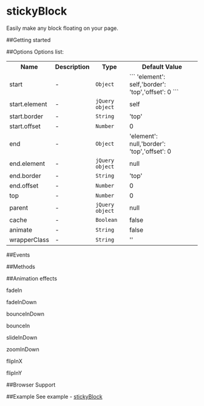 stickyBlock
===============
Easily make any block floating on your page.

##Getting started

##Options
Options list:
<table>
    <tr>
      <th>Name</td>
      <th>Description</th>
      <th>Type</th>
      <th>Default Value</th>
    </tr>
    <tr>
      <td>start</td>
      <td>-</td>
      <td><code>Object</code></td>
      <td>``` 'element': self,'border': 'top','offset': 0   ```</td>
    </tr>
    <tr>
      <td>start.element</td>
      <td>-</td>
      <td><code>jQuery object</code></td>
      <td>self</td>
    </tr>
    <tr>
      <td>start.border</td>
      <td>-</td>
      <td><code>String</code></td>
      <td>'top'</td>
    </tr>
    <tr>
      <td>start.offset</td>
      <td>-</td>
      <td><code>Number</code></td>
      <td>0</td>
    </tr>
    <tr>
      <td>end</td>
      <td>-</td>
      <td><code>Object</code></td>
      <td>'element': null,'border': 'top','offset': 0</td>
    </tr>
    <tr>
      <td>end.element</td>
      <td>-</td>
      <td><code>jQuery object</code></td>
      <td>null</td>
    </tr>
    <tr>
      <td>end.border</td>
      <td>-</td>
      <td><code>String</code></td>
      <td>'top'</td>
    </tr>
    <tr>
      <td>end.offset</td>
      <td>-</td>
      <td><code>Number</code></td>
      <td>0</td>
    </tr>
    <tr>
      <td>top</td>
      <td>-</td>
      <td><code>Number</code></td>
      <td>0</td>
    </tr>
    <tr>
      <td>parent</td>
      <td>-</td>
      <td><code>jQuery object</code></td>
      <td>null</td>
    </tr>
    <tr>
      <td>cache</td>
      <td>-</td>
      <td><code>Boolean</code></td>
      <td>false</td>
    </tr>
    <tr>
      <td>animate</td>
      <td>-</td>
      <td><code>String</code></td>
      <td>false</td>
    </tr>
    <tr>
      <td>wrapperClass</td>
      <td>-</td>
      <td><code>String</code></td>
      <td>''</td>
    </tr>
</table>

##Events


##Methods

##Animation effects
<p>fadeIn</p>
<p>fadeInDown</p>
<p>bounceInDown</p>
<p>bounceIn</p>
<p>slideInDown</p>
<p>zoomInDown</p>
<p>flipInX</p>
<p>flipInY</p>


##Browser Support

##Example
See example - <a href="https://m-ulyanov.github.io/stickyblock/demo/">stickyBlock</a>
